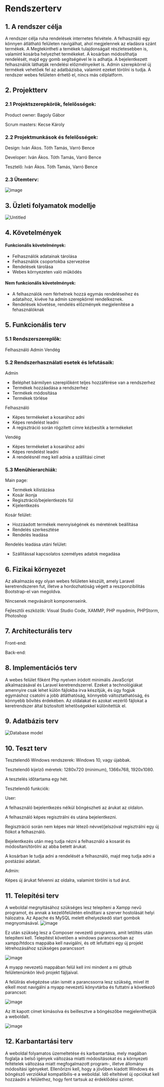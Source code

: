 # Rendszerterv

## 1. A rendszer célja
A rendszer célja ruha rendelések internetes felvétele. A felhasználó egy könnyen átlátható felületen navigálhat, ahol megjelennek az eladásra szánt termékek. A Megtekintheti a temékek tulajdonságait részletesebben is, valamint kosárba helyezhet termékeket. A kosárban módosíthatja rendelését, majd egy gomb segítségével le is adhatja. A bejelentkezett felhasználók láthatják rendelési előzmélnyeiket is. Admin szerepkörrel új termékek vehetőek fel az adatbázisba, valamint ezeket törölni is tudja. A rendszer webes felületen érhető el, nincs más célplatform.

## 2. Projektterv
### 2.1 Projektszerepkörök, felelősségek:
Product owner: Bagoly Gábor

Scrum masters: Kecse Károly

### 2.2 Projektmunkások és felelősségek:
Design: Iván Ákos. Tóth Tamás, Varró Bence

Developer: Iván Ákos. Tóth Tamás, Varró Bence

Tesztelő: Iván Ákos. Tóth Tamás, Varró Bence

### 2.3 Ütemterv:
![image](https://user-images.githubusercontent.com/103049058/199763064-5829f004-9d7b-4a69-95ff-584da699eca1.png)

## 3. Üzleti folyamatok modellje
![Untitled](https://user-images.githubusercontent.com/78543866/199767167-20d6600e-c66a-470c-9811-53f201a659bf.png)


## 4. Követelmények
#### Funkcionális követelmények:
- Felhasználók adatainak tárolása
- Felhasználók csoportokba szervezése
- Rendelések tárolása
- Webes környezeten való működés
#### Nem funkcionális követelmények:
- A felhasználók nem férhetnek hozzá egymás rendeléseihez és adataihoz, kivéve ha admin szerepkörrel rendelkeznek.
- Rendelések követése, rendelés előzmények megjelenítése a fehasználóknak

## 5. Funkcionális terv
### 5.1 Rendszerszereplők:
Felhasználó
Admin
Vendég

### 5.2  Rendszerhasználati esetek és lefutásaik:
Admin
- Beléphet bármilyen szereplőként teljes hozzáférése van a rendszerhez
- Termékek hozzáadása a rendszerhez
- Termékek módosítása
- Termékek törlése

Felhasználó 
- Képes termékeket a kosarához adni
- Képes rendelést leadni
- A regisztráció során rögzített címre kézbesítik a termékeket

Vendég
- Képes termékeket a kosarához adni
- Képes rendelést leadni
- A rendelésnél meg kell adnia a szállítási címet

### 5.3 Menühierarchiák:
Main page:
- Termékek kilistázása
- Kosár ikonja
- Regisztráció/bejelentkezés fül
- Kijelentkezés

Kosár felület:
- Hozzáadott termékek mennyiségének és méretének beállítása
- Rendelés szerkesztése
- Rendelés leadása

Rendelés leadása utáni felület:
- Szállítással kapcsolatos személyes adatok megadása

## 6. Fizikai környezet
Az alkalmazás egy olyan webes felületen készült, amely Laravel keretrendszeren fut, illetve a hordozhatóság végett a reszponzibilitás Bootstrap-el van megoldva.

Nincsenek megvásárolt komponenseink.

Fejlesztői eszközök: Visual Studio Code, XAMMP, PHP myadmin, PHPStorm, Photoshop

## 7. Architecturális terv
Front-end:

Back-end:

## 8. Implementációs terv
A webes felület főként Php nyelven íródott minimális JavaScript alkalmazásával és Laravel keretrendszerrel. Ezeket a technológiákat amennyire csak lehet külön fájlokba írva készítjük, és úgy fogjuk egymáshoz csatolni a jobb átláthatóság, könnyebb változtathatóság, és könnyebb bővítés érdekében. Az oldalakat és azokat vezérlő fájlokat a keretrendszer által biztosított lehetőségekkel különítettük el.

## 9. Adatbázis terv
![Database model](https://user-images.githubusercontent.com/78543866/200951605-d42866a9-b183-49b5-b369-12b6507b116b.png)

## 10. Teszt terv
Tesztelendő Windows rendszerek: Windows 10, vagy újabbak.

Tesztelendő kijelző méretek: 1280x720 (minimum), 1366x768, 1920x1080.

A tesztelés időtartama egy hét.

Tesztelendő funkciók:

User:

A felhasználó bejelentkezés nélkül böngészheti az árukat az oldalon.

A felhasználó képes regisztrálni és utána bejelentkezni.

Regisztráció során nem képes már létező névvel/jelszóval regisztrálni egy új fiókot a felhasználó.

Bejelentkezés után meg tudja nézni a felhasználó a kosarát és módosítani/törölni az abba betett árukat.

A kosárban le tudja adni a rendelését a felhasználó, majd meg tudja adni a postázási adatait.

Admin:

Képes új árukat felvenni az oldalra, valamint törölni is tud árut.

## 11. Telepítési terv

A weboldal megnyitásához szükséges lesz telepíteni a Xampp nevű programot, és annak a kezelőfelületén elindítani a szerver hostolását helyi hálozatra.
Az Apache és MySQL melett elhelyezkedő start gombok megnyomásával.
![image](https://user-images.githubusercontent.com/103049058/206261590-1126c99f-b09e-4af3-9c64-2d2d059fecc3.png)

Ez után szükség lesz a Composer nevezető programra, amit letöltés után telepíteni kell.
Telepítést követően a windows parancssorban az xampp/htdocs mappába kell navigálni, és ott lefuttatni egy új projekt létrehozásához szükséges parancssort

![image](https://user-images.githubusercontent.com/103049058/206265273-a6191284-cb68-4b8b-aac9-44482d3d41af.png)

A myapp nevezetű mappában felül kell írni mindent a mi github felületenünkön lévő projekt fájljaival.

A felülírás elvégézése után ismét a parancssorra lesz szükség, mivel itt elkell most navigálni a myapp nevezetű könyvtárba és futtatni a következő parancsot:

![image](https://user-images.githubusercontent.com/103049058/206265655-0c5c4cd5-4e9a-4c8d-ae21-36c7b9665388.png)

Az itt kapott címet kimásolva és beillesztve a böngészőbe megjeleníthetjük a weboldalt.

![image](https://user-images.githubusercontent.com/103049058/206265860-431d3de4-fe0c-4adb-9efe-92ed78f8ecb7.png)





## 12. Karbantartási terv

A weboldal folyamatos üzemeltetése és karbantartása, mely magában foglalja a belső igények változása miatti módosításokat és a környezeti feltételek változása miatt megfogalmazott program-, illetve állomány módosítási igényeket. Ellenőrizni kell, hogy a jövőben kiadott Windows és böngésző verziókkal kompatibilis-e a weboldal. Idő elteltével új opciókat kell hozzáadni a felülethez, hogy fent tartsuk az érdeklődési szintet.

